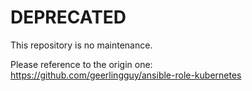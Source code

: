 # DEPRECATED

This repository is no maintenance.

Please reference to the origin one:   
https://github.com/geerlingguy/ansible-role-kubernetes
